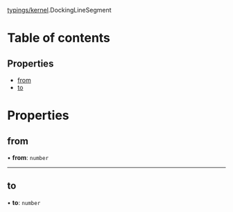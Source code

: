 [typings/kernel](../modules/typings_kernel.md).DockingLineSegment

# Table of contents

## Properties

- [from](typings_kernel.DockingLineSegment.md#from)
- [to](typings_kernel.DockingLineSegment.md#to)

# Properties

## from

• **from**: `number`

___

## to

• **to**: `number`
